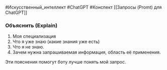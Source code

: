 #Искусственный_интеллект #ChatGPT #Конспект 
[[Запросы (Promt) для ChatGPT]]

### Объяснить (Explain)
1. Моя специализация
2. Что я уже знаю (какие знания уже есть)
3. Что я не знаю.
4. Зачем нужна запрашиваемая информация, область её применения.

Эти пояснения помогут боту лучше понять мой запрос.
